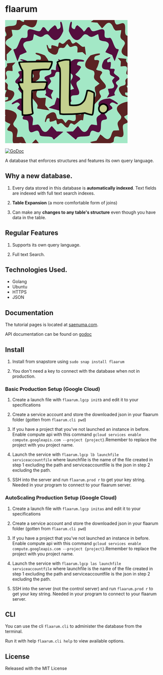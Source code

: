 # flaarum

![Flaarum Logo](https://github.com/bankole7782/flaarum/raw/master/flaarum-logo.png "Flaarum logo")

[![GoDoc](https://godoc.org/github.com/bankole7782/flaarum?status.svg)](https://godoc.org/github.com/bankole7782/flaarum)

A database that enforces structures and features its own query language.


## Why a new database.

1.	Every data stored in this database is **automatically indexed**. Text fields are indexed with full text search indexes.

2.	**Table Expansion** (a more comfortable form of joins)

3.	Can make any **changes to any table's structure** even though you have data in the table.


## Regular Features

1.  Supports its own query language.

2.	Full text Search.


## Technologies Used.

* Golang
* Ubuntu
* HTTPS
* JSON


## Documentation

The tutorial pages is located at [saenuma.com](https://saenuma.com/flaarumtuts/intro).

API documentation can be found on [godoc](https://godoc.org/github.com/bankole7782/flaarum)


## Install

1.	Install from snapstore using `sudo snap install flaarum`

1.	You don't need a key to connect with the database when not in production.


### Basic Production Setup (Google Cloud)

1.	Create a launch file with `flaarum.lgcp initb` and edit it to your specifications

2.	Create a service account and store the downloaded json in your flaarum folder (gotten from `flaarum.cli pwd`)

3.	If you have a project that you've not launched an instance in before. Enable compute api with this command
		`gcloud services enable compute.googleapis.com --project {project}`.Remember to replace the project with you project name.

4.	Launch the service with `flaarum.lgcp lb launchfile serviceaccountfile`
    where launchfile is the name of the file created in step 1 excluding the path and serviceaccountfile is the json in step 2
    excluding the path.

5.	SSH into the server and run `flaarum.prod r` to get your key string. Needed in your program to connect to your flaarum server.


### AutoScaling Production Setup (Google Cloud)

1.	Create a launch file with `flaarum.lgcp initas` and edit it to your specifications

2.	Create a service account and store the downloaded json in your flaarum folder (gotten from `flaarum.cli pwd`)

3.	If you have a project that you've not launched an instance in before. Enable compute api with this command
		`gcloud services enable compute.googleapis.com --project {project}`.Remember to replace the project with you project name.

4.	Launch the service with `flaarum.lgcp las launchfile serviceaccountfile`
    where launchfile is the name of the file created in step 1 excluding the path and serviceaccountfile is the json in step 2
    excluding the path.

5.	SSH into the server (not the control server) and run `flaarum.prod r` to get your key string. Needed in your program to connect to your flaarum server.


## CLI

You can use the cli `flaarum.cli` to administer the database from the terminal.

Run it with help `flaarum.cli help` to view available options.


## License

Released with the MIT License
